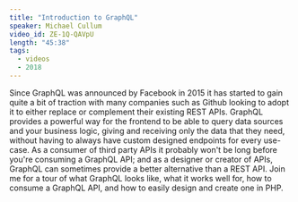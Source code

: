 ```yaml
---
title: "Introduction to GraphQL"
speaker: Michael Cullum
video_id: ZE-1Q-QAVpU
length: "45:38"
tags:
  - videos
  - 2018
---
```


Since GraphQL was announced by Facebook in 2015 it has started to gain quite a bit of traction with many companies such as Github looking to adopt it to either replace or complement their existing REST APIs. GraphQL provides a powerful way for the frontend to be able to query data sources and your business logic, giving and receiving only the data that they need, without having to always have custom designed endpoints for every use-case. As a consumer of third party APIs it probably won't be long before you're consuming a GraphQL API; and as a designer or creator of APIs, GraphQL can sometimes provide a better alternative than a REST API. Join me for a tour of what GraphQL looks like, what it works well for, how to consume a GraphQL API, and how to easily design and create one in PHP.
